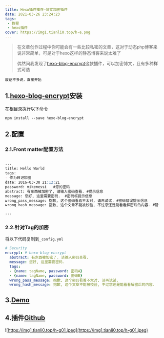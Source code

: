 ```yaml
---
title: Hexo插件推荐—博文加密插件
date: 2021-03-26 23:24:23
tags: 
 - 教程
 - hexo插件
cover: https://img1.tianli0.top/h-e.png
---
```




> 在文章创作过程中你可能会有一些比较私密的文章，这对于动态php博客来说非常简单，可是对于hexo这样的静态博客来说太难了
>
> 偶然间我发现了[hexo-blog-encrypt](https://github.com/D0n9X1n/hexo-blog-encrypt)这款插件，可以加密博文，且有多种样式可选

`废话不多说，直接开始`

## 1.[hexo-blog-encrypt](https://github.com/D0n9X1n/hexo-blog-encrypt)安装

在根目录执行以下命令

```
npm install --save hexo-blog-encrypt
```

## 2.配置

### 2.1.Front matter配置方法

```markdown

---
title: Hello World
tags:
- 作为日记加密
date: 2016-03-30 21:12:21
password: mikemessi   #您的密码
abstract: 有东西被加密了, 请输入密码查看. #提示信息
message: 您好, 这里需要密码.  #密码框提示信息
wrong_pass_message: 抱歉, 这个密码看着不太对, 请再试试. #密码错误提示信息
wrong_hash_message: 抱歉, 这个文章不能被校验, 不过您还是能看看解密后的内容. #错误信息提示

---
```

### 2.2.针对Tag的加密

将以下代码复制到`_config.yml`

```yaml
# Security
encrypt: # hexo-blog-encrypt
  abstract: 有东西被加密了, 请输入密码查看.
  message: 您好, 这里需要密码.
  tags:
  - {name: tagName, password: 密码A}
  - {name: tagName, password: 密码B}
  wrong_pass_message: 抱歉, 这个密码看着不太对, 请再试试.
  wrong_hash_message: 抱歉, 这个文章不能被校验, 不过您还是能看看解密后的内容.
```

## 3.[Demo](https://tianli-blog.club/Test/)

## 4.插件[Github](https://github.com/D0n9X1n/hexo-blog-encrypt)

![https://img1.tianli0.top/h-g01.jpeg](https://img1.tianli0.top/h-g01.jpeg)